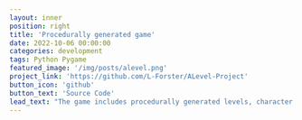```yaml
---
layout: inner
position: right
title: 'Procedurally generated game'
date: 2022-10-06 00:00:00
categories: development
tags: Python Pygame
featured_image: '/img/posts/alevel.png'
project_link: 'https://github.com/L-Forster/ALevel-Project'
button_icon: 'github'
button_text: 'Source Code'
lead_text: "The game includes procedurally generated levels, character AI tracking, and a local score storage system with value validation. As part of the A-level specification, I created an exhaustive list of test cases and systematically tested every feature to ensure that all bugs are minimised. The documentation for this project is comprehensive and explains in detail the decisions I made and their possible limitations."
---
```

